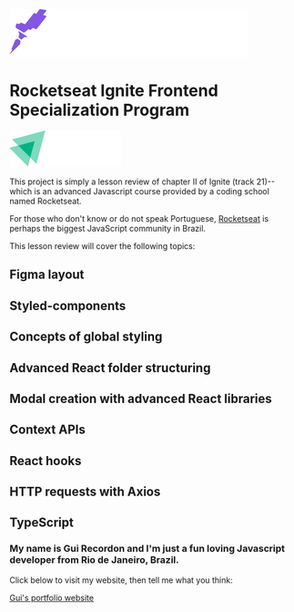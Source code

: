 ![Image](src/assets/rocketseat.svg)

# Rocketseat Ignite Frontend Specialization Program

![Image](src/assets/ignite.svg)

This project is simply a lesson review of chapter II of Ignite (track 21)--which is an advanced Javascript course provided by a coding school named Rocketseat.

For those who don't know or do not speak Portuguese, [Rocketseat](https://www.rocketseat.com.br/) is perhaps the biggest JavaScript community in Brazil.

This lesson review will cover the following topics:

## Figma layout

## Styled-components

## Concepts of global styling

## Advanced React folder structuring

## Modal creation with advanced React libraries

## Context APIs

## React hooks

## HTTP requests with Axios

## TypeScript

### My name is Gui Recordon and I'm just a fun loving Javascript developer from Rio de Janeiro, Brazil.

Click below to visit my website, then tell me what you think:

[Gui's portfolio website](https://guirecordon.netlify.app/)
